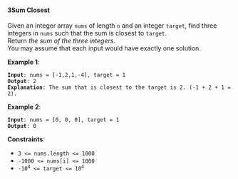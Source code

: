  #### 3Sum Closest

Given an integer array `nums` of length `n` and an integer `target`, find three integers in `nums` such that the sum is closest to `target`.  
Return *the sum of the three integers*.  
You may assume that each input would have exactly one solution.

**Example 1**:
<pre><code><b>Input</b>: nums = [-1,2,1,-4], target = 1
<b>Output</b>: 2
<b>Explanation</b>: The sum that is closest to the target is 2. (-1 + 2 + 1 = 2).
</code></pre>

**Example 2**:
<pre><code><b>Input</b>: nums = [0, 0, 0], target = 1
<b>Output</b>: 0
</code></pre>

**Constraints**:
* `3 <= nums.length <= 1000`
* `-1000 <= nums[i] <= 1000`
* <code>-10<sup>4</sup> <= target <= 10<sup>4</sup></code>
